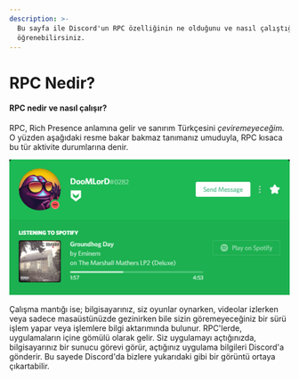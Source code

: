 ```yaml
---
description: >-
  Bu sayfa ile Discord'un RPC özelliğinin ne olduğunu ve nasıl çalıştığını
  öğrenebilirsiniz.
---
```


# RPC Nedir?

#### RPC nedir ve nasıl çalışır?

RPC, Rich Presence anlamına gelir ve sanırım Türkçesini _çeviremeyeceğim._ O yüzden aşağıdaki resme bakar bakmaz tanımanız umuduyla, RPC kısaca bu tür aktivite durumlarına denir.

![Spotify RPC](../.gitbook/assets/spotify_rpc_example.PNG)

Çalışma mantığı ise; bilgisayarınız, siz oyunlar oynarken, videolar izlerken veya sadece masaüstünüzde gezinirken bile sizin göremeyeceğiniz bir sürü işlem yapar veya işlemlere bilgi aktarımında bulunur. RPC'lerde, uygulamaların içine gömülü olarak gelir. Siz uygulamayı açtığınızda, bilgisayarınız bir sunucu görevi görür, açtığınız uygulama bilgileri Discord'a gönderir. Bu sayede Discord'da bizlere yukarıdaki gibi bir görüntü ortaya çıkartabilir.

